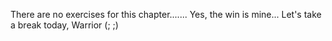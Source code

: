 There are no exercises for this chapter....... Yes, the win is mine... Let's take a break today, Warrior (;  ;)
